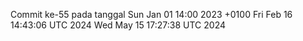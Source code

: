 Commit ke-55 pada tanggal Sun Jan 01 14:00 2023 +0100
Fri Feb 16 14:43:06 UTC 2024
Wed May 15 17:27:38 UTC 2024
